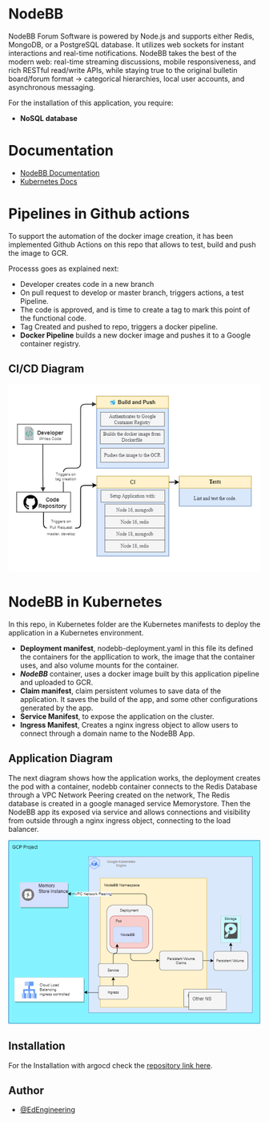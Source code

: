 
# NodeBB
NodeBB Forum Software is powered by Node.js and supports either Redis, MongoDB, or a PostgreSQL database. It utilizes web sockets for instant interactions and real-time notifications. NodeBB takes the best of the modern web: real-time streaming discussions, mobile responsiveness, and rich RESTful read/write APIs, while staying true to the original bulletin board/forum format → categorical hierarchies, local user accounts, and asynchronous messaging.

For the installation of this application, you require:
- **NoSQL database**




# Documentation
- [NodeBB Documentation](https://docs.nodebb.org)
- [Kubernetes Docs](https://kubernetes.io/docs/home/)



# Pipelines in Github actions
To support the automation of the docker image creation, it has been implemented Github Actions on this repo that allows to test, build and push the image to GCR.

Processs goes as explained next:
- Developer creates code in a new branch
- On pull request to develop  or master branch, triggers actions, a test Pipeline.
- The code is approved, and is time to create a tag to mark this point of the functional code.
- Tag Created and pushed to repo, triggers a docker pipeline.
- **Docker Pipeline** builds a new docker image and pushes it to a Google container registry.

## CI/CD Diagram

![CI/CD Diagram](https://github.com/EdEngineering/Images/blob/main/Final%20Project%20Diagrams-NodeBB%20CICD.drawio.png?raw=true)


# NodeBB in Kubernetes

In this repo, in Kubernetes folder are the Kubernetes manifests to deploy the application in a Kubernetes environment. 

- **Deployment manifest**, nodebb-deployment.yaml in this file its defined the containers for the appllication to work, the image that the container uses, and also volume mounts for the container.
- ***NodeBB*** container, uses a docker image built by this application pipeline and uploaded to GCR.
- **Claim manifest**, claim persistent volumes to save data of the application. It saves the build of the app, and some other configurations generated by the app.
- **Service Manifest**, to expose the application on the cluster.
- **Ingress Manifest**, Creates a nginx ingress object to allow users to connect through a domain name to the NodeBB App.

## Application Diagram

The next diagram shows how the application works, the deployment creates the pod with a container, nodebb container connects to the Redis Database through a VPC Network Peering created on the network, The Redis database is created in a google managed service Memorystore.
Then the NodeBB app its exposed via service and allows connections and visibility from outside through a nginx ingress object, connecting to the load balancer.

![Application Diagram](https://github.com/EdEngineering/Images/blob/main/Final%20Project%20Diagrams-NodeBB%20App.drawio.png?raw=true)



## Installation

For the Installation with argocd check the [repository link here](https://github.com/applaudo-gcp-tp/evasquez_finalproject_argocd).

## Author

- [@EdEngineering](https://github.com/EdEngineering)

